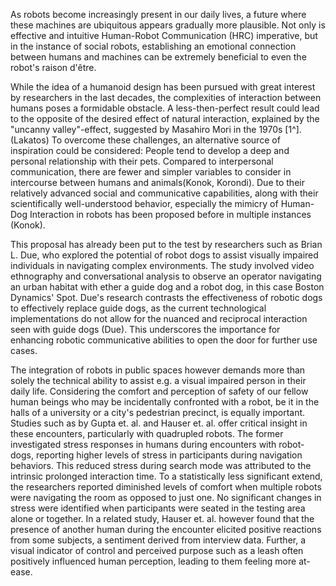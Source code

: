 As robots become increasingly present in our daily lives, a future where these machines are ubiquitous appears gradually more plausible. Not only is effective and intuitive Human-Robot Communication (HRC)  imperative, but in the instance of social robots, establishing an emotional connection between humans and machines can be extremely beneficial to even the robot's raison d'être.

While the idea of a humanoid design has been pursued with great interest by researchers in the last decades, the complexities of interaction between humans poses a formidable obstacle. A less-then-perfect result could lead to the opposite of the desired effect of natural interaction, explained by the "uncanny valley"-effect, suggested by Masahiro Mori in the 1970s  [1^]. (Lakatos)
To overcome these challenges, an alternative source of inspiration could be considered: People tend to develop a deep and personal relationship with their pets. Compared to interpersonal communication, there are fewer and simpler variables to consider in intercourse between humans and animals(Konok, Korondi). Due to their relatively advanced social and communicative capabilities, along with their scientifically well-understood behavior, especially the mimicry of Human-Dog Interaction in robots has been proposed before in multiple instances (Konok).

This proposal has already been put to the test by researchers such as Brian L. Due, who explored the potential of robot dogs to assist visually impaired individuals in navigating complex environments. The study involved video ethnography and conversational analysis to observe an operator navigating an urban habitat with ether a guide dog and a robot dog, in this case Boston Dynamics' Spot. Due's research contrasts the effectiveness of robotic dogs to effectively replace guide dogs, as the current technological implementations do not allow for the nuanced and reciprocal interaction seen with guide dogs (Due). This underscores the importance for enhancing robotic communicative abilities to open the door for further use cases.

The integration of robots in public spaces however demands more than solely the technical ability to assist e.g. a visual impaired person in their daily life. Considering the comfort and perception of safety of our fellow human beings who may be incidentally confronted with a robot, be it in the halls of a university or a city's pedestrian precinct, is equally important. Studies such as by Gupta et. al. and Hauser et. al.  offer critical insight in these encounters, particularly with quadrupled robots. The former investigated stress responses in humans during encounters with robot-dogs, reporting higher levels of stress in participants during navigation behaviors. This reduced stress during search mode was attributed to the intrinsic prolonged interaction time. To a statistically less significant extend, the researchers reported diminished  levels of comfort when multiple robots were navigating the room as opposed to just one. No significant changes in stress were identified when participants were seated in the testing area alone or together.
In a related study, Hauser et. al. however found that the presence of another human during the encounter elicited positive reactions from some subjects, a sentiment derived from interview data. Further, a visual indicator of control and perceived purpose such as a leash often positively influenced human perception, leading to them feeling more at-ease.



